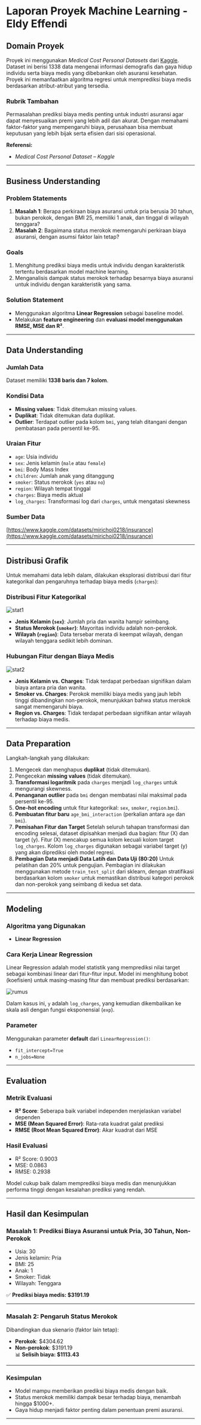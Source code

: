 # Laporan Proyek Machine Learning - Eldy Effendi

## Domain Proyek

Proyek ini menggunakan *Medical Cost Personal Datasets* dari [Kaggle](https://www.kaggle.com/datasets/mirichoi0218/insurance). Dataset ini berisi 1338 data mengenai informasi demografis dan gaya hidup individu serta biaya medis yang dibebankan oleh asuransi kesehatan. Proyek ini memanfaatkan algoritma regresi untuk memprediksi biaya medis berdasarkan atribut-atribut yang tersedia.

### Rubrik Tambahan

Permasalahan prediksi biaya medis penting untuk industri asuransi agar dapat menyesuaikan premi yang lebih adil dan akurat. Dengan memahami faktor-faktor yang mempengaruhi biaya, perusahaan bisa membuat keputusan yang lebih bijak serta efisien dari sisi operasional.

**Referensi:**
- *Medical Cost Personal Dataset – Kaggle*

---

## Business Understanding

### Problem Statements

1. **Masalah 1**: Berapa perkiraan biaya asuransi untuk pria berusia 30 tahun, bukan perokok, dengan BMI 25, memiliki 1 anak, dan tinggal di wilayah tenggara?
2. **Masalah 2**: Bagaimana status merokok memengaruhi perkiraan biaya asuransi, dengan asumsi faktor lain tetap?

### Goals

1. Menghitung prediksi biaya medis untuk individu dengan karakteristik tertentu berdasarkan model machine learning.
2. Menganalisis dampak status merokok terhadap besarnya biaya asuransi untuk individu dengan karakteristik yang sama.

### Solution Statement

- Menggunakan algoritma **Linear Regression** sebagai baseline model.
- Melakukan **feature engineering** dan **evaluasi model menggunakan RMSE, MSE dan R²**.

---

## Data Understanding

### Jumlah Data
Dataset memiliki **1338 baris dan 7 kolom**.

### Kondisi Data
- **Missing values**: Tidak ditemukan missing values.
- **Duplikat**: Tidak ditemukan data duplikat.
- **Outlier**: Terdapat outlier pada kolom `bmi`, yang telah ditangani dengan pembatasan pada persentil ke-95.

### Uraian Fitur
- `age`: Usia individu
- `sex`: Jenis kelamin (`male` atau `female`)
- `bmi`: Body Mass Index
- `children`: Jumlah anak yang ditanggung
- `smoker`: Status merokok (`yes` atau `no`)
- `region`: Wilayah tempat tinggal
- `charges`: Biaya medis aktual
- `log_charges`: Transformasi log dari `charges`, untuk mengatasi skewness

### Sumber Data
[https://www.kaggle.com/datasets/mirichoi0218/insurance](https://www.kaggle.com/datasets/mirichoi0218/insurance)

---

## Distribusi Grafik

Untuk memahami data lebih dalam, dilakukan eksplorasi distribusi dari fitur kategorikal dan pengaruhnya terhadap biaya medis (`charges`):

### Distribusi Fitur Kategorikal

![stat1](https://github.com/user-attachments/assets/c3c02fb8-cd28-48a7-b3d6-ec8dbcba8dbd)

- **Jenis Kelamin (`sex`)**: Jumlah pria dan wanita hampir seimbang.
- **Status Merokok (`smoker`)**: Mayoritas individu adalah non-perokok.
- **Wilayah (`region`)**: Data tersebar merata di keempat wilayah, dengan wilayah tenggara sedikit lebih dominan.

### Hubungan Fitur dengan Biaya Medis

![stat2](https://github.com/user-attachments/assets/79f38b61-943d-478f-a895-a536d3cb0a2a)


- **Jenis Kelamin vs. Charges**: Tidak terdapat perbedaan signifikan dalam biaya antara pria dan wanita.
- **Smoker vs. Charges**: Perokok memiliki biaya medis yang jauh lebih tinggi dibandingkan non-perokok, menunjukkan bahwa status merokok sangat memengaruhi biaya.
- **Region vs. Charges**: Tidak terdapat perbedaan signifikan antar wilayah terhadap biaya medis.

---

## Data Preparation

Langkah-langkah yang dilakukan:

1. Mengecek dan menghapus **duplikat** (tidak ditemukan).
2. Pengecekan **missing values** (tidak ditemukan).
3. **Transformasi logaritmik** pada `charges` menjadi `log_charges` untuk mengurangi skewness.
4. **Penanganan outlier** pada `bmi` dengan membatasi nilai maksimal pada persentil ke-95.
5. **One-hot encoding** untuk fitur kategorikal: `sex`, `smoker`, `region`.`bmi`).
6. **Pembuatan fitur baru** `age_bmi_interaction` (perkalian antara `age` dan `bmi`).
7. **Pemisahan Fitur dan Target** Setelah seluruh tahapan transformasi dan encoding selesai, dataset dipisahkan menjadi dua bagian: fitur (X) dan target (y). Fitur (X) mencakup semua kolom kecuali kolom target `log_charges`. Kolom `log_charges` digunakan sebagai variabel target (y) yang akan diprediksi oleh model regresi.
8. **Pembagian Data menjadi Data Latih dan Data Uji (80:20)** Untuk pelatihan dan 20% untuk pengujian. Pembagian ini dilakukan menggunakan metode `train_test_split` dari sklearn, dengan stratifikasi berdasarkan kolom `smoker` untuk memastikan distribusi kategori perokok dan non-perokok yang seimbang di kedua set data.

---

## Modeling

### Algoritma yang Digunakan

- **Linear Regression**

### Cara Kerja Linear Regression

Linear Regression adalah model statistik yang memprediksi nilai target sebagai kombinasi linear dari fitur-fitur input. Model ini menghitung bobot (koefisien) untuk masing-masing fitur dan membuat prediksi berdasarkan:

![rumus](https://github.com/user-attachments/assets/0053c13c-8295-4b6f-907c-191a62487611)

Dalam kasus ini, `y` adalah `log_charges`, yang kemudian dikembalikan ke skala asli dengan fungsi eksponensial (`exp`).

### Parameter

Menggunakan parameter **default** dari `LinearRegression()`:
- `fit_intercept=True`
- `n_jobs=None`

---

## Evaluation

### Metrik Evaluasi
- **R² Score**: Seberapa baik variabel independen menjelaskan variabel dependen
- **MSE (Mean Squared Error)**: Rata-rata kuadrat galat prediksi
- **RMSE (Root Mean Squared Error)**: Akar kuadrat dari MSE

### Hasil Evaluasi

- R² Score: 0.9003
- MSE: 0.0863
- RMSE: 0.2938

Model cukup baik dalam memprediksi biaya medis dan menunjukkan performa tinggi dengan kesalahan prediksi yang rendah.

---

## Hasil dan Kesimpulan

### Masalah 1: Prediksi Biaya Asuransi untuk Pria, 30 Tahun, Non-Perokok

- Usia: 30  
- Jenis kelamin: Pria  
- BMI: 25  
- Anak: 1  
- Smoker: Tidak  
- Wilayah: Tenggara

✅ **Prediksi biaya medis: $3191.19**

---

### Masalah 2: Pengaruh Status Merokok

Dibandingkan dua skenario (faktor lain tetap):

- **Perokok**: $4304.62  
- **Non-perokok**: $3191.19  
📊 **Selisih biaya: $1113.43**

---

### Kesimpulan

- Model mampu memberikan prediksi biaya medis dengan baik.
- Status merokok memiliki dampak besar terhadap biaya, menambah hingga $1000+.
- Gaya hidup menjadi faktor penting dalam penentuan premi asuransi.

---

